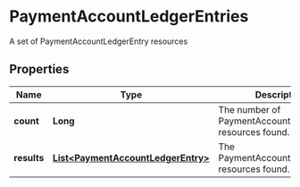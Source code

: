 

# PaymentAccountLedgerEntries

A set of PaymentAccountLedgerEntry resources

## Properties

Name | Type | Description | Notes
------------ | ------------- | ------------- | -------------
**count** | **Long** | The number of PaymentAccountLedgerEntry resources found. |  [optional]
**results** | [**List&lt;PaymentAccountLedgerEntry&gt;**](PaymentAccountLedgerEntry.md) | The PaymentAccountLedgerEntry resources found. |  [optional]



